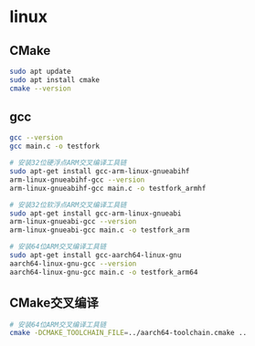 # linux

## CMake
```bash
sudo apt update
sudo apt install cmake
cmake --version
```

## gcc

```bash
gcc --version
gcc main.c -o testfork
```

```bash
# 安装32位硬浮点ARM交叉编译工具链
sudo apt-get install gcc-arm-linux-gnueabihf
arm-linux-gnueabihf-gcc --version
arm-linux-gnueabihf-gcc main.c -o testfork_armhf
```

```bash
# 安装32位软浮点ARM交叉编译工具链
sudo apt-get install gcc-arm-linux-gnueabi
arm-linux-gnueabi-gcc --version
arm-linux-gnueabi-gcc main.c -o testfork_arm
```

```bash
# 安装64位ARM交叉编译工具链
sudo apt-get install gcc-aarch64-linux-gnu
aarch64-linux-gnu-gcc --version
aarch64-linux-gnu-gcc main.c -o testfork_arm64
```

## CMake交叉编译
```bash
# 安装64位ARM交叉编译工具链
cmake -DCMAKE_TOOLCHAIN_FILE=../aarch64-toolchain.cmake ..
```